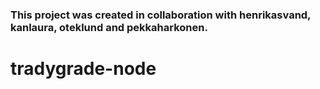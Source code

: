 ### This project was created in collaboration with henrikasvand, kanlaura, oteklund and pekkaharkonen.

# tradygrade-node
